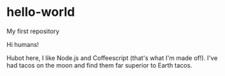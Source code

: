 # hello-world
My first repository

Hi humans!

Hubot here, I like Node.js and Coffeescript (that's what I'm made of!).
I've had tacos on the moon and find them far superior to Earth tacos.
